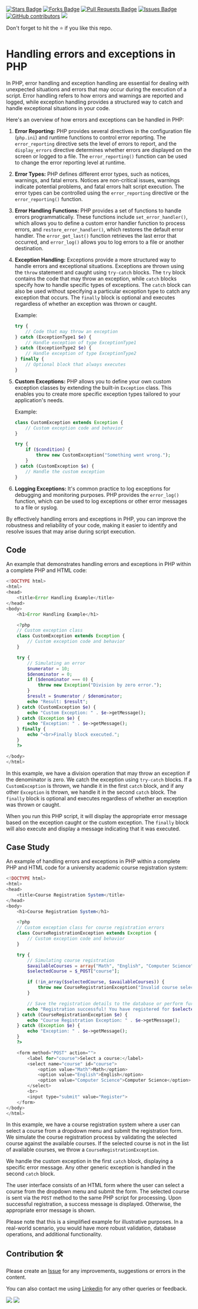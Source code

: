 <a href="https://github.com/drshahizan/learn-php/stargazers"><img src="https://img.shields.io/github/stars/drshahizan/learn-php" alt="Stars Badge"/></a>
<a href="https://github.com/drshahizan/learn-php/network/members"><img src="https://img.shields.io/github/forks/drshahizan/learn-php" alt="Forks Badge"/></a>
<a href="https://github.com/drshahizan/learn-php/pulls"><img src="https://img.shields.io/github/issues-pr/drshahizan/learn-php" alt="Pull Requests Badge"/></a>
<a href="https://github.com/drshahizan/learn-php/issues"><img src="https://img.shields.io/github/issues/drshahizan/learn-php" alt="Issues Badge"/></a>
<a href="https://github.com/drshahizan/learn-php/graphs/contributors"><img alt="GitHub contributors" src="https://img.shields.io/github/contributors/drshahizan/learn-php?color=2b9348"></a>
![](https://visitor-badge.glitch.me/badge?page_id=drshahizan/learn-php)

Don't forget to hit the :star: if you like this repo.

# Handling errors and exceptions in PHP

In PHP, error handling and exception handling are essential for dealing with unexpected situations and errors that may occur during the execution of a script. Error handling refers to how errors and warnings are reported and logged, while exception handling provides a structured way to catch and handle exceptional situations in your code.

Here's an overview of how errors and exceptions can be handled in PHP:

1. **Error Reporting:**
   PHP provides several directives in the configuration file (`php.ini`) and runtime functions to control error reporting. The `error_reporting` directive sets the level of errors to report, and the `display_errors` directive determines whether errors are displayed on the screen or logged to a file. The `error_reporting()` function can be used to change the error reporting level at runtime.

2. **Error Types:**
   PHP defines different error types, such as notices, warnings, and fatal errors. Notices are non-critical issues, warnings indicate potential problems, and fatal errors halt script execution. The error types can be controlled using the `error_reporting` directive or the `error_reporting()` function.

3. **Error Handling Functions:**
   PHP provides a set of functions to handle errors programmatically. These functions include `set_error_handler()`, which allows you to define a custom error handler function to process errors, and `restore_error_handler()`, which restores the default error handler. The `error_get_last()` function retrieves the last error that occurred, and `error_log()` allows you to log errors to a file or another destination.

4. **Exception Handling:**
   Exceptions provide a more structured way to handle errors and exceptional situations. Exceptions are thrown using the `throw` statement and caught using `try-catch` blocks. The `try` block contains the code that may throw an exception, while `catch` blocks specify how to handle specific types of exceptions. The `catch` block can also be used without specifying a particular exception type to catch any exception that occurs. The `finally` block is optional and executes regardless of whether an exception was thrown or caught.

   Example:
   ```php
   try {
       // Code that may throw an exception
   } catch (ExceptionType1 $e) {
       // Handle exception of type ExceptionType1
   } catch (ExceptionType2 $e) {
       // Handle exception of type ExceptionType2
   } finally {
       // Optional block that always executes
   }
   ```

5. **Custom Exceptions:**
   PHP allows you to define your own custom exception classes by extending the built-in `Exception` class. This enables you to create more specific exception types tailored to your application's needs.

   Example:
   ```php
   class CustomException extends Exception {
       // Custom exception code and behavior
   }

   try {
       if ($condition) {
           throw new CustomException("Something went wrong.");
       }
   } catch (CustomException $e) {
       // Handle the custom exception
   }
   ```

6. **Logging Exceptions:**
   It's common practice to log exceptions for debugging and monitoring purposes. PHP provides the `error_log()` function, which can be used to log exceptions or other error messages to a file or syslog.

By effectively handling errors and exceptions in PHP, you can improve the robustness and reliability of your code, making it easier to identify and resolve issues that may arise during script execution.

## Code
An example that demonstrates handling errors and exceptions in PHP within a complete PHP and HTML code:

```php
<!DOCTYPE html>
<html>
<head>
    <title>Error Handling Example</title>
</head>
<body>
    <h1>Error Handling Example</h1>

    <?php
    // Custom exception class
    class CustomException extends Exception {
        // Custom exception code and behavior
    }

    try {
        // Simulating an error
        $numerator = 10;
        $denominator = 0;
        if ($denominator === 0) {
            throw new Exception("Division by zero error.");
        }
        $result = $numerator / $denominator;
        echo "Result: $result";
    } catch (CustomException $e) {
        echo "Custom Exception: " . $e->getMessage();
    } catch (Exception $e) {
        echo "Exception: " . $e->getMessage();
    } finally {
        echo "<br>Finally block executed.";
    }
    ?>

</body>
</html>
```

In this example, we have a division operation that may throw an exception if the denominator is zero. We catch the exception using `try-catch` blocks. If a `CustomException` is thrown, we handle it in the first `catch` block, and if any other `Exception` is thrown, we handle it in the second `catch` block. The `finally` block is optional and executes regardless of whether an exception was thrown or caught.

When you run this PHP script, it will display the appropriate error message based on the exception caught or the custom exception. The `finally` block will also execute and display a message indicating that it was executed.

## Case Study
An example of handling errors and exceptions in PHP within a complete PHP and HTML code for a university academic course registration system:

```php
<!DOCTYPE html>
<html>
<head>
    <title>Course Registration System</title>
</head>
<body>
    <h1>Course Registration System</h1>

    <?php
    // Custom exception class for course registration errors
    class CourseRegistrationException extends Exception {
        // Custom exception code and behavior
    }

    try {
        // Simulating course registration
        $availableCourses = array("Math", "English", "Computer Science");
        $selectedCourse = $_POST["course"];

        if (!in_array($selectedCourse, $availableCourses)) {
            throw new CourseRegistrationException("Invalid course selection.");
        }

        // Save the registration details to the database or perform further actions
        echo "Registration successful! You have registered for $selectedCourse.";
    } catch (CourseRegistrationException $e) {
        echo "Course Registration Exception: " . $e->getMessage();
    } catch (Exception $e) {
        echo "Exception: " . $e->getMessage();
    }
    ?>

    <form method="POST" action="">
        <label for="course">Select a course:</label>
        <select name="course" id="course">
            <option value="Math">Math</option>
            <option value="English">English</option>
            <option value="Computer Science">Computer Science</option>
        </select>
        <br>
        <input type="submit" value="Register">
    </form>
</body>
</html>
```

In this example, we have a course registration system where a user can select a course from a dropdown menu and submit the registration form. We simulate the course registration process by validating the selected course against the available courses. If the selected course is not in the list of available courses, we throw a `CourseRegistrationException`. 

We handle the custom exception in the first `catch` block, displaying a specific error message. Any other generic exception is handled in the second `catch` block. 

The user interface consists of an HTML form where the user can select a course from the dropdown menu and submit the form. The selected course is sent via the `POST` method to the same PHP script for processing. Upon successful registration, a success message is displayed. Otherwise, the appropriate error message is shown.

Please note that this is a simplified example for illustrative purposes. In a real-world scenario, you would have more robust validation, database operations, and additional functionality.

## Contribution 🛠️
Please create an [Issue](https://github.com/drshahizan/learn-php/issues) for any improvements, suggestions or errors in the content.

You can also contact me using [Linkedin](https://www.linkedin.com/in/drshahizan/) for any other queries or feedback.

![](https://komarev.com/ghpvc/?username=drshahizan&label=Views&color=0e75b6&style=flat)
![](https://hit.yhype.me/github/profile?user_id=81284918)

